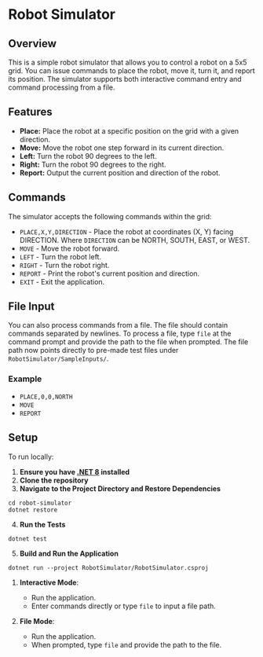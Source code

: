 # Robot Simulator

## Overview

This is a simple robot simulator that allows you to control a robot on a 5x5 grid. You can issue commands to place the robot, move it, turn it, and report its position. The simulator supports both interactive command entry and command processing from a file.

## Features

- **Place:** Place the robot at a specific position on the grid with a given direction.
- **Move:** Move the robot one step forward in its current direction.
- **Left:** Turn the robot 90 degrees to the left.
- **Right:** Turn the robot 90 degrees to the right.
- **Report:** Output the current position and direction of the robot.

## Commands

The simulator accepts the following commands within the grid:

- `PLACE,X,Y,DIRECTION` - Place the robot at coordinates (X, Y) facing DIRECTION. Where `DIRECTION` can be NORTH, SOUTH, EAST, or WEST.
- `MOVE` - Move the robot forward.
- `LEFT` - Turn the robot left.
- `RIGHT` - Turn the robot right.
- `REPORT` - Print the robot's current position and direction.
- `EXIT` - Exit the application.

## File Input

You can also process commands from a file. The file should contain commands separated by newlines. To process a file, type `file` at the command prompt and provide the path to the file when prompted. 
The file path now points directly to pre-made test files under `RobotSimulator/SampleInputs/`.


### Example

- `PLACE,0,0,NORTH`
- `MOVE`
- `REPORT`

## Setup

To run locally:
1. **Ensure you have [.NET 8](https://dotnet.microsoft.com/en-us/download) installed**
2. **Clone the repository**
3. **Navigate to the Project Directory and Restore Dependencies**
```
cd robot-simulator
dotnet restore
```
4. **Run the Tests**
```
dotnet test
```
5. **Build and Run the Application**
```
dotnet run --project RobotSimulator/RobotSimulator.csproj
```
1. **Interactive Mode**:
    - Run the application.
    - Enter commands directly or type `file` to input a file path.

2. **File Mode**:
    - Run the application.
    - When prompted, type `file` and provide the path to the file. 



